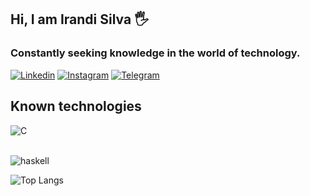 
## Hi, I am Irandi Silva 🖐️
### Constantly seeking knowledge in the world of technology.


[![Linkedin](https://img.shields.io/badge/LinkedIn-0077B5?style=for-the-badge&logo=linkedin&logoColor=white)](https://www.linkedin.com/in/irandi-silva-8166a1266/)
[![Instagram](https://img.shields.io/badge/Instagram-E4405F?style=for-the-badge&logo=instagram&logoColor=white)](https://instagram.com/irandisilvaa_)
[![Telegram](https://img.shields.io/badge/Telegram-2CA5E0?style=for-the-badge&logo=telegram&logoColor=white)](https://t.me/Irandisilva)

## Known technologies

<div style="display: inline_block">
  <img align="center" alt="C" src="https://img.shields.io/badge/C-00599C?style=for-the-badge&logo=c&logoColor=white" />
</div><br/>

![haskell](https://img.shields.io/badge/Haskell-violet.svg?logo=data:<https://s4.aconvert.com/convert/p3r68-cdx67/as1ou-cgrbu.jpg)


![Top Langs](https://github-readme-stats.vercel.app/api/top-langs/?username=Irandisilvaa&langs_count=8)


